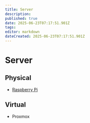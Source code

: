 ```yaml
---
title: Server
description: 
published: true
date: 2025-06-23T07:17:51.901Z
tags: 
editor: markdown
dateCreated: 2025-06-23T07:17:51.901Z
---
```


# Server

## Physical
- [Raspberry Pi](/home-lab/Server/raspberrypi)

## Virtual
- Proxmox
